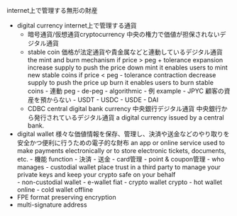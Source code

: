 internet上で管理する無形の財産
- digital currency
  internet上で管理する通貨
    - 暗号通貨/仮想通貨cryptocurrency
        中央の権力で価値が担保されないデジタル通貨
    - stable coin
                価格が法定通貨や貴金属などと連動しているデジタル通貨
                the mint and burn mechanism
                    if price > peg + tolerance
                        expansion
                            increase supply to push the price down 
                        mint
                            it enables users to mint new stable coins
                    if price < peg - tolerance
                        contraction
                            decrease supply to push the price up 
                        burn
                            it enables users to burn stable coins
                - 連動 peg
                    - de-peg
                - algorithmic
                - 例 example
                    - JPYC
                        顧客の資産を預からない
                    - USDT
                    - USDC
                    - USDE
                    - DAI
    - CDBC central digital bank currency 中央銀行デジタル通貨
        中央銀行から発行されているデジタル通貨
        a digital currency issued by a central bank.
- digital wallet
            様々な価値情報を保存、管理し、決済や送金などのやり取りを安全かつ便利に行うための電子的な財布
            an app or online service used to make payments electronically or to store electronic tickets, documents, etc.
            - 機能 function
                - 決済
                - 送金
                - card管理
                - point & coupon管理
            - who manages
                - custodial wallet
                    place trust in a third party to manage your private keys and keep your crypto safe on your behalf  
                - non-custodial wallet
            - e-wallet
                fiat
            - crypto wallet
                crypto
                - hot wallet
                    online 
                - cold wallet
                    offline 
- FPE format preserving encryption
- multi-signature address